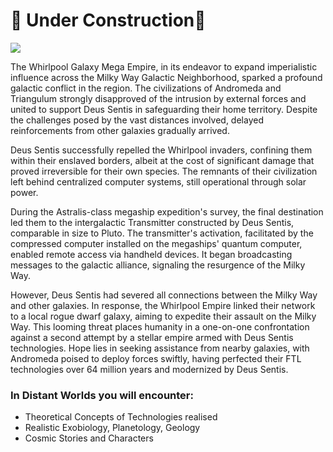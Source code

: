 # 🚧 Under Construction🚧
<img src="https://cdn.discordapp.com/attachments/1174420409207230665/1194751486287167629/DISTANT_WORLDS.png" style="align-content: center;"/>

The Whirlpool Galaxy Mega Empire, in its endeavor to expand imperialistic influence across the Milky Way Galactic Neighborhood, sparked a profound galactic conflict in the region. The civilizations of Andromeda and Triangulum strongly disapproved of the intrusion by external forces and united to support Deus Sentis in safeguarding their home territory. Despite the challenges posed by the vast distances involved, delayed reinforcements from other galaxies gradually arrived.

Deus Sentis successfully repelled the Whirlpool invaders, confining them within their enslaved borders, albeit at the cost of significant damage that proved irreversible for their own species. The remnants of their civilization left behind centralized computer systems, still operational through solar power.

During the Astralis-class megaship expedition's survey, the final destination led them to the intergalactic Transmitter constructed by Deus Sentis, comparable in size to Pluto. The transmitter's activation, facilitated by the compressed computer installed on the megaships' quantum computer, enabled remote access via handheld devices. It began broadcasting messages to the galactic alliance, signaling the resurgence of the Milky Way.

However, Deus Sentis had severed all connections between the Milky Way and other galaxies. In response, the Whirlpool Empire linked their network to a local rogue dwarf galaxy, aiming to expedite their assault on the Milky Way. This looming threat places humanity in a one-on-one confrontation against a second attempt by a stellar empire armed with Deus Sentis technologies. Hope lies in seeking assistance from nearby galaxies, with Andromeda poised to deploy forces swiftly, having perfected their FTL technologies over 64 million years and modernized by Deus Sentis.


### In Distant Worlds you will encounter:
- Theoretical Concepts of Technologies realised
- Realistic Exobiology, Planetology, Geology
- Cosmic Stories and Characters 
